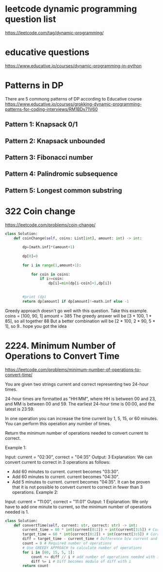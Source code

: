 # leetcode dynamic programming question list 
https://leetcode.com/tag/dynamic-programming/

# educative questions 
https://www.educative.io/courses/dynamic-programming-in-python



# Patterns in DP
There are 5 commong patterns of DP according to Educative course https://www.educative.io/courses/grokking-dynamic-programming-patterns-for-coding-interviews/RM1BDv71V60

## Pattern 1: Knapsack 0/1 
## Pattern 2: Knapsack unbounded 
## Pattern 3: Fibonacci number 
## Pattern 4: Palindromic subsequence 
## Pattern 5: Longest common substring 


# 322 Coin change 
https://leetcode.com/problems/coin-change/


```python
class Solution:
    def coinChange(self, coins: List[int], amount: int) -> int:
        
        dp=[math.inf]*(amount+1)
        
        dp[0]=0
      
        for i in range(1,amount+1):
            
            for coin in coins:
                if i>=coin:
                    dp[i]=min(dp[i-coin]+1,dp[i])
        
        
        #print (dp)
        return dp[amount] if dp[amount]!=math.inf else -1
```


Greedy approach doesn't go well with this question. Take this example. coins = [100, 90, 1] amount = 385
The greedy answer will be [3 * 100, 1 * 85], so all together 88
But a better combination will be [2 * 100, 2 * 90, 5 * 1], so 9.. hope you got the idea






# 2224. Minimum Number of Operations to Convert Time
https://leetcode.com/problems/minimum-number-of-operations-to-convert-time/


You are given two strings current and correct representing two 24-hour times.

24-hour times are formatted as "HH:MM", where HH is between 00 and 23, and MM is between 00 and 59. The earliest 24-hour time is 00:00, and the latest is 23:59.

In one operation you can increase the time current by 1, 5, 15, or 60 minutes. You can perform this operation any number of times.

Return the minimum number of operations needed to convert current to correct.

 

Example 1:

Input: current = "02:30", correct = "04:35"
Output: 3
Explanation:
We can convert current to correct in 3 operations as follows:
- Add 60 minutes to current. current becomes "03:30".
- Add 60 minutes to current. current becomes "04:30".
- Add 5 minutes to current. current becomes "04:35".
It can be proven that it is not possible to convert current to correct in fewer than 3 operations.
Example 2:

Input: current = "11:00", correct = "11:01"
Output: 1
Explanation: We only have to add one minute to current, so the minimum number of operations needed is 1.


```python 
class Solution:
    def convertTime(self, current: str, correct: str) -> int:
        current_time = 60 * int(current[0:2]) + int(current[3:5]) # Current time in minutes
        target_time = 60 * int(correct[0:2]) + int(correct[3:5]) # Current time in minutes
        diff = target_time - current_time # Difference b/w current and target times in minutes
        count = 0 # Required number of operations
		# Use GREEDY APPROACH to calculate number of operations
        for i in [60, 15, 5, 1]:
            count += diff // i # add number of operations needed with i to count
            diff %= i # Diff becomes modulo of diff with i
        return count
```

